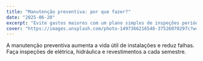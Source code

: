```yaml
---
title: "Manutenção preventiva: por que fazer?"
date: "2025-06-20"
excerpt: "Evite gastos maiores com um plano simples de inspeções periódicas."
cover: "https://images.unsplash.com/photo-1497366216548-37526070297c?w=1600&q=80&auto=format&fit=crop"
---
```


A manutenção preventiva aumenta a vida útil de instalações e reduz falhas. Faça inspeções de elétrica, hidráulica e revestimentos a cada semestre.
